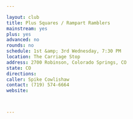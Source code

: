 ```yaml
---

layout: club
title: Plus Squares / Rampart Ramblers
mainstream: yes
plus: yes
advanced: no
rounds: no
schedule: 1st &amp; 3rd Wednesday, 7:30 PM
location: The Carriage Stop
address: 2700 Robinson, Colorado Springs, CO
state: CO
directions: 
caller: Spike Cowlishaw
contact: (719) 574-6664
website: 



---
```


